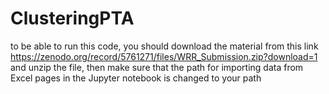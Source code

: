 # ClusteringPTA

to be able to run this code, you should download the material from this link
https://zenodo.org/record/5761271/files/WRR_Submission.zip?download=1
and unzip the file, then make sure that the path for importing data from Excel pages in the Jupyter notebook is changed to your path
